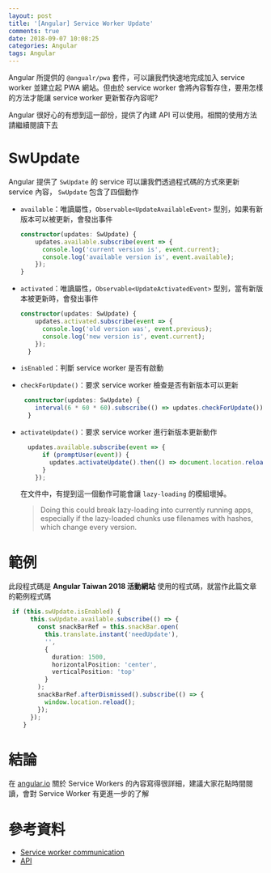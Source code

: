 ```yaml
---
layout: post
title: '[Angular] Service Worker Update'
comments: true
date: 2018-09-07 10:08:25
categories: Angular
tags: Angular
---
```


Angular 所提供的 `@angualr/pwa` 套件，可以讓我們快速地完成加入 service worker 並建立起 PWA 網站。但由於 service worker 會將內容暫存住，要用怎樣的方法才能讓 service worker 更新暫存內容呢?

<!-- more -->

Angular 很好心的有想到這一部份，提供了內建 API 可以使用。相關的使用方法請繼續閱讀下去 

# SwUpdate

Angular 提供了 `SwUpdate` 的 service 可以讓我們透過程式碼的方式來更新 service 內容， `SwUpdate` 包含了四個動作

* `available`：唯讀屬性，`Observable<UpdateAvailableEvent>` 型別，如果有新版本可以被更新，會發出事件

  ```typescript
  constructor(updates: SwUpdate) {
      updates.available.subscribe(event => {
        console.log('current version is', event.current);
        console.log('available version is', event.available);
      });
  }
  ```

* `activated`：唯讀屬性，`Observable<UpdateActivatedEvent>` 型別，當有新版本被更新時，會發出事件

  ```typescript
  constructor(updates: SwUpdate) {  
      updates.activated.subscribe(event => {
        console.log('old version was', event.previous);
        console.log('new version is', event.current);
      });
    }
  ```

* `isEnabled`：判斷 service worker 是否有啟動

* `checkForUpdate()`：要求 service worker 檢查是否有新版本可以更新

  ```typescript
   constructor(updates: SwUpdate) {
      interval(6 * 60 * 60).subscribe(() => updates.checkForUpdate());
    }
  ```

* `activateUpdate()`：要求 service worker 進行新版本更新動作

  ```typescript
    updates.available.subscribe(event => {
        if (promptUser(event)) {
          updates.activateUpdate().then(() => document.location.reload());
        }
      });
  ```

  在文件中，有提到這一個動作可能會讓 `lazy-loading`  的模組壞掉。

  > Doing this could break lazy-loading into currently running apps, especially if the lazy-loaded chunks use filenames with hashes, which change every version.



# 範例

此段程式碼是 **Angular Taiwan 2018 活動網站** 使用的程式碼，就當作此篇文章的範例程式碼

```typescript
 if (this.swUpdate.isEnabled) {
      this.swUpdate.available.subscribe(() => {
        const snackBarRef = this.snackBar.open(
          this.translate.instant('needUpdate'),
          '',
          {
            duration: 1500,
            horizontalPosition: 'center',
            verticalPosition: 'top'
          }
        );
        snackBarRef.afterDismissed().subscribe(() => {
          window.location.reload();
        });
      });
    }
```

# 結論

在 [angular.io](https://angular.io/guide/service-worker-intro) 關於 Service Workers 的內容寫得很詳細，建議大家花點時間閱讀，會對 Service Worker 有更進一步的了解

# 參考資料

* [Service worker communication](https://angular.io/guide/service-worker-communications)
* [API](https://angular.io/api/service-worker/SwUpdate)